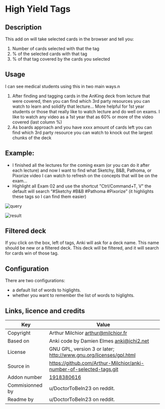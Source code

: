 # High Yield Tags

## Description

This add on will take selected cards in the browser and tell you:
1. Number of cards selected with that the tag
2. % of the selected cards with that tag
3. % of that tag covered by the cards you selected

## Usage
I can see medical students using this in two main ways.n
1. After finding and tagging cards in the AnKing deck from lecture that were covered, then you can find which 3rd party resources you can watch to learn and solidify that lecture… More helpful for 1st year students or those that really like to watch lecture and do well on exams. I like to watch any video as a 1st year that as 60% or more of the video covered (last column %)
2. As boards approach and you have xxxx amount of cards left you can find which 3rd party resource you can watch to knock out the largest chunks of the deck

## Example:
* I finished all the lectures for the coming exam (or you can do it after each lecture) and now I want to find what Sketchy, B&B, Pathoma, or Pixorize video I can watch to refresh on the concepts that will be on the exam… 
* Highlight all Exam 02 and use the shortcut "Ctrl/Command+T, V" the
  default will search “#Sketchy #B&B #Pathoma #Pixorize” (it
  highlights these tags so I can find them easier)

![query](img1.png)

![result](img2.png)

## Filtered deck

If you click on the box, left of tags, Anki will ask for a deck
name. This name should be new or a filtered deck. This deck will
be filtered, and it will search for cards win of those tag.

## Configuration
There are two configurations: 
* a default list of words to higlights. 
* whether you want to remember the list of words to higlights.

## Links, licence and credits

Key         |Value
------------|-------------------------------------------------------------------
Copyright   | Arthur Milchior <arthur@milchior.fr>
Based on    | Anki code by Damien Elmes <anki@ichi2.net>
License     | GNU GPL, version 3 or later; http://www.gnu.org/licenses/gpl.html
Source in   | https://github.com/Arthur-Milchior/anki-number-of-selected-tags.git
Addon number| [1918380616](https://ankiweb.net/shared/info/1918380616)
Commisionned by | u/DoctorToBeIn23 on reddit.
Readme by | u/DoctorToBeIn23 on reddit.
